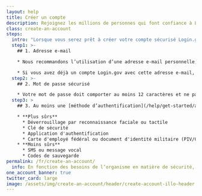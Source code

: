 ```yaml
---
layout: help
title: Créer un compte
description: Rejoignez les millions de personnes qui font confiance à Login.gov pour un accès sûr et sécurisé aux organismes gouvernementaux.
class: create-an-account
steps:
  intro: "Lorsque vous serez prêt à créer votre compte sécurisé Login.gov, vous devrez fournir quelques informations :"
  step1: >-
    ## 1. Adresse e-mail

    * Nous recommandons l’utilisation d’une adresse e-mail personnelle, à laquelle vous pourrez toujours accéder, plutôt qu’une adresse professionnelle.

    * Si vous avez déjà un compte Login.gov avec cette adresse e-mail, nous vous enverrons un courriel pour vous expliquer comment réinitialiser votre mot de passe et accéder à votre compte.
  step2: >-
    ## 2. Mot de passe sécurisé

    * Votre mot de passe doit comporter au moins 12 caractères et ne pas comprendre de mots ou de groupes de mots courants.
  step3: >
    ## 3. Au moins une [méthode d’authentification](/help/get-started/authentication-methods/), telle que :

    * **Plus sûrs**
      * Déverrouillage par reconnaissance faciale ou tactile
      * Clé de sécurité
      * Application d'authentification
      * Carte d'employé fédéral ou document d'identité militaire (PIV/CAC)
    * **Moins sûrs**
      * SMS ou message vocal
      * Codes de sauvegarde
permalink: /fr/create-an-account/
  info: En fonction des besoins de l’organisme en matière de sécurité, vous devrez peut-être prouver votre identité au moyen d’un numéro de sécurité sociale, d’une adresse et/ou d’une pièce d’identité délivrée par un État des États-Unis.
one_account_banner: true
twitter_card: large
image: /assets/img/create-an-account/header/create-account-illo-header.png
---
```

